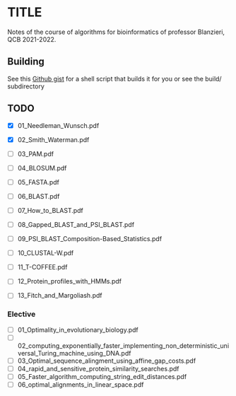 # TITLE
Notes of the course of algorithms for bioinformatics of professor Blanzieri, QCB 2021-2022.

## Building
See this [Github gist](https://gist.github.com/giacThePhantom/e080a777782754542d0e081835669085) for a shell script that builds it for you or see the build/ subdirectory

## TODO

 - [x] 01_Needleman_Wunsch.pdf
 - [x] 02_Smith_Waterman.pdf
 - [ ] 03_PAM.pdf
 - [ ] 04_BLOSUM.pdf
 - [ ] 05_FASTA.pdf
 - [ ] 06_BLAST.pdf
 - [ ] 07_How_to_BLAST.pdf
 - [ ] 08_Gapped_BLAST_and_PSI_BLAST.pdf
 - [ ] 09_PSI_BLAST_Composition-Based_Statistics.pdf
 - [ ] 10_CLUSTAL-W.pdf
 - [ ] 11_T-COFFEE.pdf
 - [ ] 12_Protein_profiles_with_HMMs.pdf
 - [ ] 13_Fitch_and_Margoliash.pdf



### Elective
 - [ ] 01_Optimality_in_evolutionary_biology.pdf
 - [ ] 02_computing_exponentially_faster_implementing_non_deterministic_universal_Turing_machine_using_DNA.pdf
 - [ ] 03_Optimal_sequence_alingment_using_affine_gap_costs.pdf
 - [ ] 04_rapid_and_sensitive_protein_similarity_searches.pdf
 - [ ] 05_Faster_algorithm_computing_string_edit_distances.pdf
 - [ ] 06_optimal_alignments_in_linear_space.pdf
